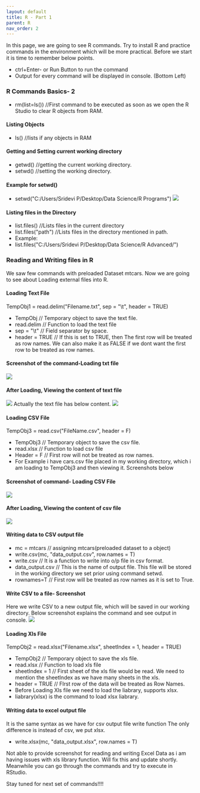 ```yaml
---
layout: default
title: R - Part 1
parent: R
nav_order: 2
---
```


In this page, we are going to see R commands. Try to install R and practice commands in the environment which will be more practical. Before we start it is time to remember below points.
- ctrl+Enter- or Run Button to run the command
- Output for every command will be displayed in console. (Bottom Left)
### R Commands Basics- 2
- rm(list=ls()) //First command to be executed as soon as we open the R Studio to clear R objects from RAM.
#### Listing Objects
- ls() //lists if any objects in RAM
#### Getting and Setting current working directory
- getwd() //getting the current working directory. 
- setwd() //setting the working directory.
#### Example for setwd()
- setwd("C:/Users/Sridevi P/Desktop/Data Science/R Programs")
![](/assets/images/R/P1-1.png)
#### Listing files in the Directory
- list.files() //Lists files in the current directory
- list.files("path") //Lists files in the directory mentioned in path.
- Example:
- list.files("C:/Users/Sridevi P/Desktop/Data Science/R Advanced/")
### Reading and Writing files in R
We saw few commands with preloaded Dataset mtcars. Now we are going to see about Loading external files into R.
#### Loading Text File
TempObj1 = read.delim("Filename.txt", sep = "\t", header = TRUE)
- TempObj  // Temporary object to save the text file.
- read.delim // Function to load the text file
- sep = "\t" // Field separator by space.
- header = TRUE // If this is set to TRUE, then The first row will be treated as row names. We can also make it as FALSE if we dont want the first row to be treated as row names.
#### Screenshot of the command-Loading txt file
![](/assets/images/R/P1-2.png)
#### After Loading, Viewing the content of text file
![](/assets/images/R/P1-3.png)
Actually the text file has below content.
![](/assets/images/R/P1-4.png)
#### Loading CSV File
TempObj3 = read.csv("FileName.csv", header = F) 
- TempObj3 // Temporary object to save the csv file.
- read.xlsx // Function to load csv file
- Header = F // First row will not be treated as row names.
- For Example i have cars.csv file placed in my working directory, which i am loading to TempObj3 and then viewing it. Screenshots below
#### Screenshot of command- Loading CSV File 
![](/assets/images/R/P1-6.png)
#### After Loading, Viewing the content of csv file
![](/assets/images/R/P1-7.png)
#### Writing data to CSV output file
- mc = mtcars // assigning mtcars(preloaded dataset to a object)
- write.csv(mc, "data_output.csv", row.names = T)
- write.csv // It is a function to write into o/p file in csv format.
- data_output.csv // This is the name of output file. This file will be stored in the working directory we set prior using command setwd.
- rownames=T // First row will  be treated as row names as it is set to True.
#### Write CSV to a file- Screenshot
Here we write CSV to a new output file, which will be saved in our working directory. Below screenshot explains the command and see output in console.
![](/assets/images/R/P1-8.png)
#### Loading Xls File
TempObj2 = read.xlsx("Filename.xlsx", sheetIndex = 1, header = TRUE)
- TempObj2 // Temporary object to save the xls file.
- read.xlsx // Function to load xls file
- sheetIndex = 1 // First sheet of the xls file would be read. We need to mention the sheetIndex as we have many sheets in the xls.
- header = TRUE // FIrst row of the data will be treated as Row Names.
- Before Loading Xls file we need to load the liabrary, supports xlsx.
- liabrary(xlsx) is the command to load xlsx liabrary.
#### Writing data to excel output file
It is the same syntax as we have for csv output file write function
The only difference is instead of csv, we put xlsx.
- write.xlsx(mc, "data_output.xlsx", row.names = T)

Not able to provide screenshot for reading and writing Excel Data as i am having issues with xls library function. Will fix this and update shortly. Meanwhile you can go through the commands and try to execute in RStudio.

Stay tuned for next set of commands!!!!

